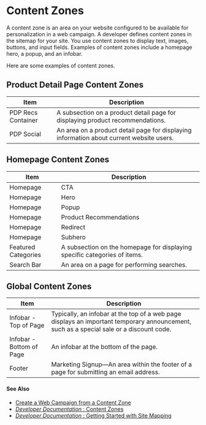 

# Content Zones

A content zone is an area on your website configured to be available for
personalization in a web campaign. A developer defines content zones in the
sitemap for your site. You use content zones to display text, images, buttons,
and input fields. Examples of content zones include a homepage hero, a popup,
and an infobar.

Here are some examples of content zones.

## Product Detail Page Content Zones

Item | Description  
---|---  
PDP Recs Container | A subsection on a product detail page for displaying product recommendations.  
PDP Social | An area on a product detail page for displaying information about current website users.  
  
## Homepage Content Zones

Item | Description  
---|---  
Homepage | CTA | A call-to-action message on the homepage.  
Homepage | Hero | This oversized banner sits just below the website header and is the most prominent content zone on your website. The homepage hero is generally the first thing a user sees. It typically displays an eye-catching image that identifies a key aspect of your brand.  
Homepage | Popup | A popup message that appears on the homepage.  
Homepage | Product Recommendations | A subsection on the homepage for displaying product recommendations.  
Homepage | Redirect | An area on a page that allows the browser to display a different page.  
Homepage | Subhero | A banner on the homepage that sits below the hero section.  
Featured Categories | A subsection on the homepage for displaying specific categories of items.  
Search Bar | An area on a page for performing searches.  
  
## Global Content Zones

Item | Description  
---|---  
Infobar - Top of Page | Typically, an infobar at the top of a web page displays an important temporary announcement, such as a special sale or a discount code.  
Infobar - Bottom of Page | An infobar at the bottom of the page.  
Footer | Marketing Signup—An area within the footer of a page for submitting an email address.  
  
#### See Also

  * [Create a Web Campaign from a Content Zone](https://help.salesforce.com/s/articleView?id=sf.mc_pers_web_campaign_create_from_content_zone.htm&language=en_US&type=5 "You can create a web campaign from a content zone.")
  * [ _Developer Documentation_ : Content Zones](https://developer.salesforce.com/docs/marketing/personalization/guide/content-zones.html)
  * [ _Developer Documentation_ : Getting Started with Site Mapping](https://developer.salesforce.com/docs/marketing/personalization/guide/sitemapping-getting-started.html)

